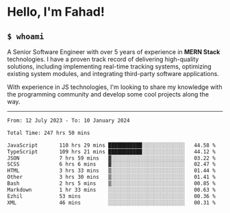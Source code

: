 <h1>Hello, I'm Fahad!</h1>

<h2><code>$ whoami</code></h2>

A Senior Software Engineer with over 5 years of experience in **MERN Stack** technologies. I have a proven track record of delivering high-quality solutions, including implementing real-time tracking systems, optimizing existing system modules, and integrating third-party software applications.

With experience in JS technologies, I'm looking to share my knowledge with the programming community and develop some cool projects along the way.

---

<!--START_SECTION:waka-->

```txt
From: 12 July 2023 - To: 10 January 2024

Total Time: 247 hrs 50 mins

JavaScript       110 hrs 29 mins ███████████░░░░░░░░░░░░░░   44.58 %
TypeScript       109 hrs 21 mins ███████████░░░░░░░░░░░░░░   44.12 %
JSON             7 hrs 59 mins   ▓░░░░░░░░░░░░░░░░░░░░░░░░   03.22 %
SCSS             6 hrs 6 mins    ▓░░░░░░░░░░░░░░░░░░░░░░░░   02.47 %
HTML             3 hrs 33 mins   ▒░░░░░░░░░░░░░░░░░░░░░░░░   01.44 %
Other            3 hrs 30 mins   ▒░░░░░░░░░░░░░░░░░░░░░░░░   01.41 %
Bash             2 hrs 5 mins    ▒░░░░░░░░░░░░░░░░░░░░░░░░   00.85 %
Markdown         1 hr 33 mins    ░░░░░░░░░░░░░░░░░░░░░░░░░   00.63 %
Ezhil            53 mins         ░░░░░░░░░░░░░░░░░░░░░░░░░   00.36 %
XML              46 mins         ░░░░░░░░░░░░░░░░░░░░░░░░░   00.31 %
```

<!--END_SECTION:waka-->

<!--
**heyFahad/heyFahad** is a ✨ _special_ ✨ repository because its `README.md` (this file) appears on your GitHub profile.

Here are some ideas to get you started:

- 🔭 I’m currently working on ...
- 🌱 I’m currently learning ...
- 👯 I’m looking to collaborate on ...
- 🤔 I’m looking for help with ...
- 💬 Ask me about ...
- 📫 How to reach me: ...
- 😄 Pronouns: ...
- ⚡ Fun fact: ...
-->
